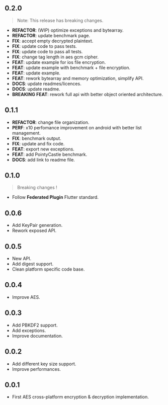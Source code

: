 ## 0.2.0

> Note: This release has breaking changes.

 - **REFACTOR**: (WIP) optimize exceptions and bytearray.
 - **REFACTOR**: update benchmark page.
 - **FIX**: accept empty decrypted plaintext.
 - **FIX**: update code to pass tests.
 - **FIX**: update code to pass all tests.
 - **FIX**: change tag length in aes gcm cipher.
 - **FEAT**: update example for ios file encryption.
 - **FEAT**: update example with benchmark + file encryption.
 - **FEAT**: update example.
 - **FEAT**: rework bytearray and memory optimization, simplify API.
 - **DOCS**: update readmes/licences.
 - **DOCS**: update readme.
 - **BREAKING** **FEAT**: rework full api with better object oriented architecture.

## 0.1.1

 - **REFACTOR**: change file organization.
 - **PERF**: x10 perfomance improvement on android with better list management.
 - **FIX**: benchmark output.
 - **FIX**: update and fix code.
 - **FEAT**: export new exceptions.
 - **FEAT**: add PointyCastle benchmark.
 - **DOCS**: add link to readme file.

## 0.1.0

> Breaking changes !

* Follow **Federated Plugin** Flutter standard.

## 0.0.6

* Add KeyPair generation.
* Rework exposed API.

## 0.0.5

* New API.
* Add digest support.
* Clean platform specific code base.

## 0.0.4

* Improve AES.

## 0.0.3

* Add PBKDF2 support.
* Add exceptions.
* Improve documentation.

## 0.0.2

* Add different key size support.
* Improve performances.

## 0.0.1

* First AES cross-platform encryption & decryption implementation.
